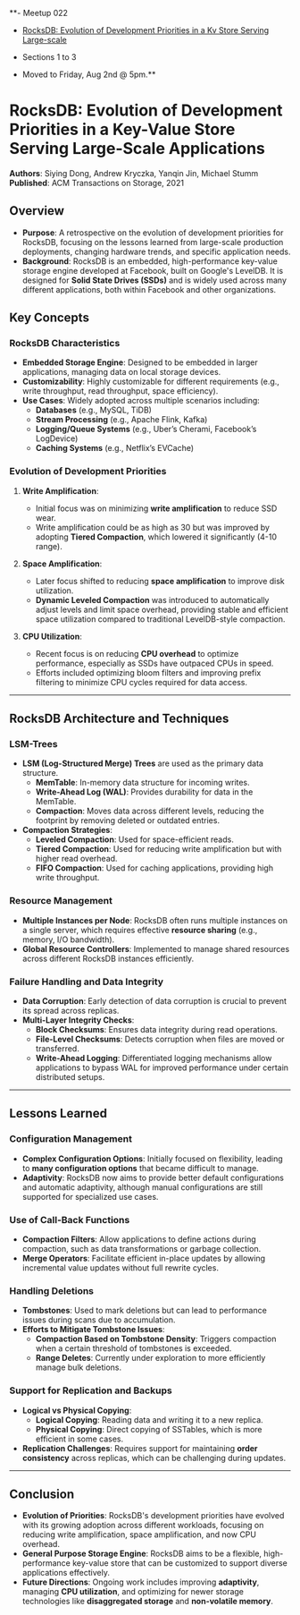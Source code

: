 **- Meetup 022
    

- [RocksDB: Evolution of Development Priorities in a Kv Store Serving Large-scale](https://research.facebook.com/publications/rocksdb-evolution-of-development-priorities-in-a-key-value-store-serving-large-scale-applications/)
    
- Sections 1 to 3
    
- Moved to Friday, Aug 2nd @ 5pm.**

# RocksDB: Evolution of Development Priorities in a Key-Value Store Serving Large-Scale Applications

**Authors**: Siying Dong, Andrew Kryczka, Yanqin Jin, Michael Stumm  
**Published**: ACM Transactions on Storage, 2021

## Overview

- **Purpose**: A retrospective on the evolution of development priorities for RocksDB, focusing on the lessons learned from large-scale production deployments, changing hardware trends, and specific application needs.
- **Background**: RocksDB is an embedded, high-performance key-value storage engine developed at Facebook, built on Google's LevelDB. It is designed for **Solid State Drives (SSDs)** and is widely used across many different applications, both within Facebook and other organizations.

## Key Concepts

### RocksDB Characteristics

- **Embedded Storage Engine**: Designed to be embedded in larger applications, managing data on local storage devices.
- **Customizability**: Highly customizable for different requirements (e.g., write throughput, read throughput, space efficiency).
- **Use Cases**: Widely adopted across multiple scenarios including:
    - **Databases** (e.g., MySQL, TiDB)
    - **Stream Processing** (e.g., Apache Flink, Kafka)
    - **Logging/Queue Systems** (e.g., Uber’s Cherami, Facebook’s LogDevice)
    - **Caching Systems** (e.g., Netflix’s EVCache)

### Evolution of Development Priorities

1. **Write Amplification**:
    
    - Initial focus was on minimizing **write amplification** to reduce SSD wear.
    - Write amplification could be as high as 30 but was improved by adopting **Tiered Compaction**, which lowered it significantly (4-10 range).
2. **Space Amplification**:
    
    - Later focus shifted to reducing **space amplification** to improve disk utilization.
    - **Dynamic Leveled Compaction** was introduced to automatically adjust levels and limit space overhead, providing stable and efficient space utilization compared to traditional LevelDB-style compaction.
3. **CPU Utilization**:
    
    - Recent focus is on reducing **CPU overhead** to optimize performance, especially as SSDs have outpaced CPUs in speed.
    - Efforts included optimizing bloom filters and improving prefix filtering to minimize CPU cycles required for data access.

---

## RocksDB Architecture and Techniques

### LSM-Trees

- **LSM (Log-Structured Merge) Trees** are used as the primary data structure.
    - **MemTable**: In-memory data structure for incoming writes.
    - **Write-Ahead Log (WAL)**: Provides durability for data in the MemTable.
    - **Compaction**: Moves data across different levels, reducing the footprint by removing deleted or outdated entries.
- **Compaction Strategies**:
    - **Leveled Compaction**: Used for space-efficient reads.
    - **Tiered Compaction**: Used for reducing write amplification but with higher read overhead.
    - **FIFO Compaction**: Used for caching applications, providing high write throughput.

### Resource Management

- **Multiple Instances per Node**: RocksDB often runs multiple instances on a single server, which requires effective **resource sharing** (e.g., memory, I/O bandwidth).
- **Global Resource Controllers**: Implemented to manage shared resources across different RocksDB instances efficiently.

### Failure Handling and Data Integrity

- **Data Corruption**: Early detection of data corruption is crucial to prevent its spread across replicas.
- **Multi-Layer Integrity Checks**:
    - **Block Checksums**: Ensures data integrity during read operations.
    - **File-Level Checksums**: Detects corruption when files are moved or transferred.
    - **Write-Ahead Logging**: Differentiated logging mechanisms allow applications to bypass WAL for improved performance under certain distributed setups.

---

## Lessons Learned

### Configuration Management

- **Complex Configuration Options**: Initially focused on flexibility, leading to **many configuration options** that became difficult to manage.
- **Adaptivity**: RocksDB now aims to provide better default configurations and automatic adaptivity, although manual configurations are still supported for specialized use cases.

### Use of Call-Back Functions

- **Compaction Filters**: Allow applications to define actions during compaction, such as data transformations or garbage collection.
- **Merge Operators**: Facilitate efficient in-place updates by allowing incremental value updates without full rewrite cycles.

### Handling Deletions

- **Tombstones**: Used to mark deletions but can lead to performance issues during scans due to accumulation.
- **Efforts to Mitigate Tombstone Issues**:
    - **Compaction Based on Tombstone Density**: Triggers compaction when a certain threshold of tombstones is exceeded.
    - **Range Deletes**: Currently under exploration to more efficiently manage bulk deletions.

### Support for Replication and Backups

- **Logical vs Physical Copying**:
    - **Logical Copying**: Reading data and writing it to a new replica.
    - **Physical Copying**: Direct copying of SSTables, which is more efficient in some cases.
- **Replication Challenges**: Requires support for maintaining **order consistency** across replicas, which can be challenging during updates.

---

## Conclusion

- **Evolution of Priorities**: RocksDB's development priorities have evolved with its growing adoption across different workloads, focusing on reducing write amplification, space amplification, and now CPU overhead.
- **General Purpose Storage Engine**: RocksDB aims to be a flexible, high-performance key-value store that can be customized to support diverse applications effectively.
- **Future Directions**: Ongoing work includes improving **adaptivity**, managing **CPU utilization**, and optimizing for newer storage technologies like **disaggregated storage** and **non-volatile memory**.